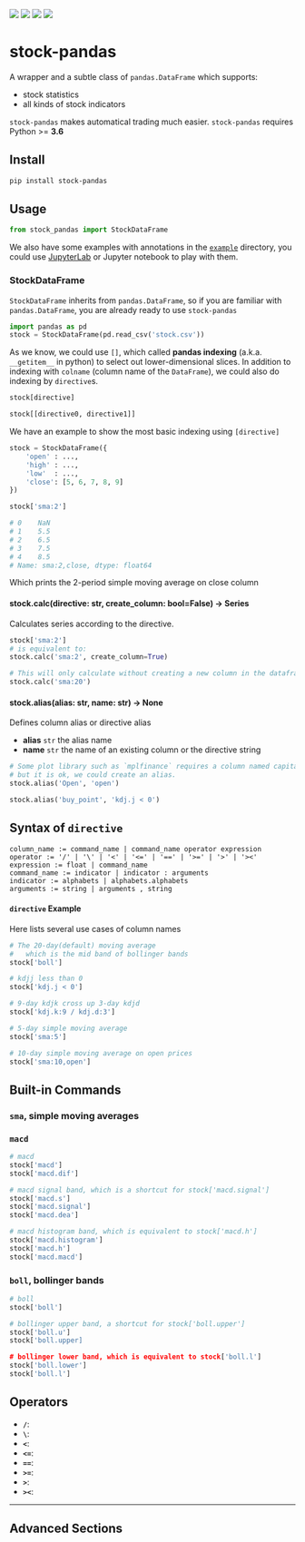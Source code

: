 [![](https://travis-ci.org/kaelzhang/stock-pandas.svg?branch=master)](https://travis-ci.org/kaelzhang/stock-pandas)
[![](https://codecov.io/gh/kaelzhang/stock-pandas/branch/master/graph/badge.svg)](https://codecov.io/gh/kaelzhang/stock-pandas)
[![](https://img.shields.io/pypi/v/stock-pandas.svg)](https://pypi.org/project/stock-pandas/)
[![](https://img.shields.io/pypi/l/stock-pandas.svg)](https://github.com/kaelzhang/stock-pandas)

# stock-pandas

A wrapper and a subtle class of `pandas.DataFrame` which supports:
- stock statistics
- all kinds of stock indicators

`stock-pandas` makes automatical trading much easier. `stock-pandas` requires Python >= **3.6**

## Install

```sh
pip install stock-pandas
```

## Usage

```py
from stock_pandas import StockDataFrame
```

We also have some examples with annotations in the [`example`](https://github.com/kaelzhang/stock-pandas/tree/master/example) directory, you could use [JupyterLab](https://jupyter.org/) or Jupyter notebook to play with them.

### StockDataFrame

`StockDataFrame` inherits from `pandas.DataFrame`, so if you are familiar with `pandas.DataFrame`, you are already ready to use `stock-pandas`

```py
import pandas as pd
stock = StockDataFrame(pd.read_csv('stock.csv'))
```

As we know, we could use `[]`, which called **pandas indexing** (a.k.a. `__getitem__` in python) to select out lower-dimensional slices. In addition to indexing with `colname` (column name of the `DataFrame`), we could also do indexing by `directive`s.

```py
stock[directive]

stock[[directive0, directive1]]
```

We have an example to show the most basic indexing using `[directive]`

```py
stock = StockDataFrame({
    'open' : ...,
    'high' : ...,
    'low'  : ...,
    'close': [5, 6, 7, 8, 9]
})

stock['sma:2']

# 0    NaN
# 1    5.5
# 2    6.5
# 3    7.5
# 4    8.5
# Name: sma:2,close, dtype: float64
```

Which prints the 2-period simple moving average on close column

#### stock.calc(directive: str, create_column: bool=False) -> Series

Calculates series according to the directive.

```py
stock['sma:2']
# is equivalent to:
stock.calc('sma:2', create_column=True)
```

```py
# This will only calculate without creating a new column in the dataframe
stock.calc('sma:20')
```

#### stock.alias(alias: str, name: str) -> None

Defines column alias or directive alias

- **alias** `str` the alias name
- **name** `str` the name of an existing column or the directive string

```py
# Some plot library such as `mplfinance` requires a column named capitalized `Open`,
# but it is ok, we could create an alias.
stock.alias('Open', 'open')

stock.alias('buy_point', 'kdj.j < 0')
```

## Syntax of `directive`

```ebnf
column_name := command_name | command_name operator expression
operator := '/' | '\' | '<' | '<=' | '==' | '>=' | '>' | '><'
expression := float | command_name
command_name := indicator | indicator : arguments
indicator := alphabets | alphabets.alphabets
arguments := string | arguments , string
```

#### `directive` Example

Here lists several use cases of column names

```py
# The 20-day(default) moving average
#   which is the mid band of bollinger bands
stock['boll']

# kdjj less than 0
stock['kdj.j < 0']

# 9-day kdjk cross up 3-day kdjd
stock['kdj.k:9 / kdj.d:3']

# 5-day simple moving average
stock['sma:5']

# 10-day simple moving average on open prices
stock['sma:10,open']
```

## Built-in Commands

### `sma`, simple moving averages

### `macd`

```py
# macd
stock['macd']
stock['macd.dif']

# macd signal band, which is a shortcut for stock['macd.signal']
stock['macd.s']
stock['macd.signal']
stock['macd.dea']

# macd histogram band, which is equivalent to stock['macd.h']
stock['macd.histogram']
stock['macd.h']
stock['macd.macd']
```

### `boll`, bollinger bands

```py
# boll
stock['boll']

# bollinger upper band, a shortcut for stock['boll.upper']
stock['boll.u']
stock['boll.upper]

# bollinger lower band, which is equivalent to stock['boll.l']
stock['boll.lower']
stock['boll.l']
```

## Operators

- **`/`**:
- **`\`**:
- **`<`**:
- **`<=`**:
- **`==`**:
- **`>=`**:
- **`>`**:
- **`><`**:

****

## Advanced Sections
